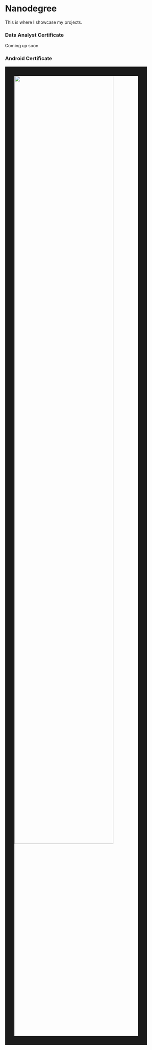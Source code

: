 # Nanodegree
This is where I showcase my projects.

### Data Analyst Certificate

Coming up soon.


### Android Certificate
<img width="80%" border="30" src="https://user-images.githubusercontent.com/13763933/51610443-604c4780-1f4f-11e9-9751-9dd9b7498973.png"/>
<br>